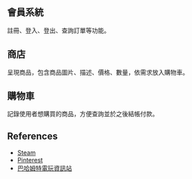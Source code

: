 ## 會員系統

註冊、登入、登出、查詢訂單等功能。

## 商店

呈現商品，包含商品圖片、描述、價格、數量，依需求放入購物車。

## 購物車

記錄使用者想購買的商品，方便查詢並於之後結帳付款。

## References

- [Steam](https://store.steampowered.com/)
- [Pinterest](https://www.pinterest.com/)
- [巴哈姆特電玩資訊站](https://www.gamer.com.tw/)